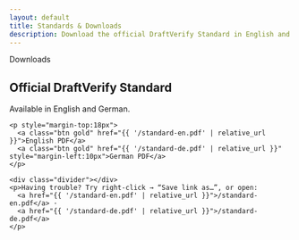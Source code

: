 ```yaml
---
layout: default
title: Standards & Downloads
description: Download the official DraftVerify Standard in English and German (PDF).
---
```


<section class="section center">
  <div class="container">
    <div class="kicker">Downloads</div>
    <h2 class="h2">Official DraftVerify Standard</h2>
    <p class="lead">Available in English and German.</p>

    <p style="margin-top:18px">
      <a class="btn gold" href="{{ '/standard-en.pdf' | relative_url }}">English PDF</a>
      <a class="btn gold" href="{{ '/standard-de.pdf' | relative_url }}" style="margin-left:10px">German PDF</a>
    </p>

    <div class="divider"></div>
    <p>Having trouble? Try right-click → “Save link as…”, or open:
      <a href="{{ '/standard-en.pdf' | relative_url }}">/standard-en.pdf</a> ·
      <a href="{{ '/standard-de.pdf' | relative_url }}">/standard-de.pdf</a>
    </p>
  </div>
</section>
